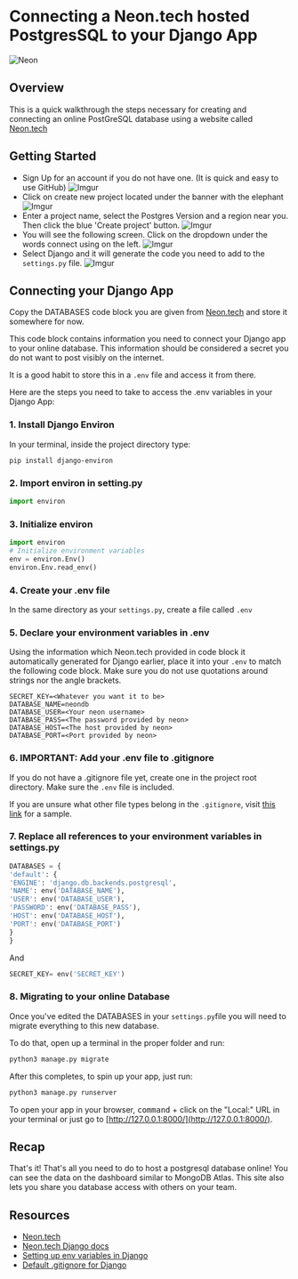 # Connecting a Neon.tech hosted PostgresSQL to your Django App

![Neon](https://dfv3qgd2ykmrx.cloudfront.net/assets/media/modules/shared/assets/images/logo-686db0deced8ef91c7c583768df939a6.svg)

## Overview

This is a quick walkthrough the steps necessary for creating and connecting an online PostGreSQL database using a website called [Neon.tech](https://neon.tech/)

## Getting Started

- Sign Up for an account if you do not have one. (It is quick and easy to use GitHub)
![Imgur](https://i.imgur.com/GIdFpgcl.png)
- Click on create new project located under the banner with the elephant
![Imgur](https://i.imgur.com/f3gyP7Fl.png)
- Enter a project name, select the Postgres Version and a region near you. Then click the blue 'Create project' button.
![Imgur](https://i.imgur.com/4EWI144l.png)
- You will see the following screen. Click on the dropdown under the words connect using on the left.
![Imgur](https://i.imgur.com/obbBKnwl.png)
- Select Django and it will generate the code you need to add to the `settings.py` file.
![Imgur](https://i.imgur.com/bLhpspYl.png)

## Connecting your Django App


Copy the DATABASES code block you are given from [Neon.tech]() and store it somewhere for now. 

This code block contains information you need to connect your Django app to your online database. This information should be considered a secret you do not want to post visibly on the internet. 

It is a good habit to store this in a `.env` file and access it from there. 

Here are the steps you need to take to access the .env variables in your Django App:

### <b>1. Install Django Environ</b>

In your terminal, inside the project directory type:

```shell
pip install django-environ
```

### <b>2. Import environ in setting.py</b>

```python
import environ
```
### <b>3. Initialize environ</b>

```python
import environ
# Initialize environment variables
env = environ.Env()
environ.Env.read_env()
```

### <b>4. Create your .env file</b>

In the same directory as your `settings.py`, create a file called `.env`

### <b>5. Declare your environment variables in .env</b>

Using the information which Neon.tech provided in code block it automatically generated for Django earlier, place it into your `.env` to match the following code block. Make sure you do not use quotations around strings nor the angle brackets.

```shell
SECRET_KEY=<Whatever you want it to be>
DATABASE_NAME=neondb
DATABASE_USER=<Your neon username>
DATABASE_PASS=<The password provided by neon>
DATABASE_HOST=<The host provided by neon>
DATABASE_PORT=<Port provided by neon>
```
### <b>6. IMPORTANT: Add your .env file to .gitignore</b>

If you do not have a .gitignore file yet, create one in the project root directory. Make sure the `.env` file is included.

If you are unsure what other file types belong in the `.gitignore`, visit [this link](https://www.toptal.com/developers/gitignore/api/python) for a sample.

### <b>7. Replace all references to your environment variables in settings.py</b>

```python
DATABASES = {
'default': {
'ENGINE': 'django.db.backends.postgresql',
'NAME': env('DATABASE_NAME'),
'USER': env('DATABASE_USER'),
'PASSWORD': env('DATABASE_PASS'),
'HOST': env('DATABASE_HOST'),
'PORT': env('DATABASE_PORT')
}
}
```

And 

```python
SECRET_KEY= env('SECRET_KEY')
```

### <b>8. Migrating to your online Database</b>

Once you've edited the DATABASES in your `settings.py`file you will need to migrate everything to this new database.

To do that, open up a terminal in the proper folder and run:

```sh
python3 manage.py migrate  
```

After this completes, to spin up your app, just run:

```sh
python3 manage.py runserver
```

To open your app in your browser, <kbd>command</kbd> + click on the "Local:" URL in your terminal or just go to [http://127.0.0.1:8000/](http://127.0.0.1:8000/).

## Recap

That's it! That's all you need to do to host a postgresql database online! You can see the data on the dashboard similar to MongoDB Atlas. This site also lets you share you database access with others on your team.

## Resources

- [Neon.tech](https://neon.tech/)
- [Neon.tech Django docs](https://neon.tech/docs/guides/django)
- [Setting up env variables in Django](https://alicecampkin.medium.com/how-to-set-up-environment-variables-in-django-f3c4db78c55f)
- [Default .gitignore for Django](https://www.toptal.com/developers/gitignore/api/python)